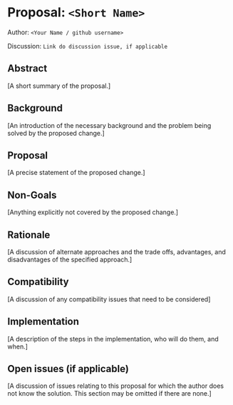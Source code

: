 # Proposal: `<Short Name>`

Author: `<Your Name / github username>`

Discussion: `Link do discussion issue, if applicable`

## Abstract

[A short summary of the proposal.]

## Background

[An introduction of the necessary background and the problem being solved by the proposed change.]

## Proposal

[A precise statement of the proposed change.]

## Non-Goals

[Anything explicitly not covered by the proposed change.]

## Rationale

[A discussion of alternate approaches and the trade offs, advantages, and disadvantages of the specified approach.]

## Compatibility

[A discussion of any compatibility issues that need to be considered]

## Implementation

[A description of the steps in the implementation, who will do them, and when.]

## Open issues (if applicable)

[A discussion of issues relating to this proposal for which the author does not know the solution. This section may be omitted if there are none.]
